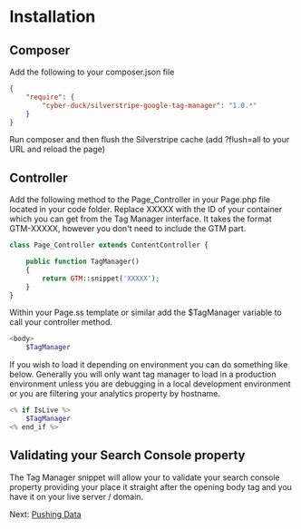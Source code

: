 # Installation

## Composer

Add the following to your composer.json file

```json
{  
    "require": {  
        "cyber-duck/silverstripe-google-tag-manager": "1.0.*"
    }
}
```

Run composer and then flush the Silverstripe cache (add ?flush=all to your URL and reload the page)

## Controller

Add the following method to the Page_Controller in your Page.php file located in your code folder. Replace XXXXX with the ID of your container which you can get from the Tag Manager interface. It takes the format GTM-XXXXX, however you don't need to include the GTM part.

```php
class Page_Controller extends ContentController {

    public function TagManager()
    {
        return GTM::snippet('XXXXX');
    }
}
```

Within your Page.ss template or similar add the $TagManager variable to call your controller method.

```php
<body>
    $TagManager
```

If you wish to load it depending on environment you can do something like below. Generally you will only want tag manager to load in a production environment unless you are debugging in a local development environment or you are filtering your analytics property by hostname.

```php  
<% if IsLive %>
    $TagManager
<% end_if %>
```

## Validating your Search Console property

The Tag Manager snippet will allow your to validate your search console property providing your place it straight after the opening body tag and you have it on your live server / domain.

Next: [Pushing Data](../data)